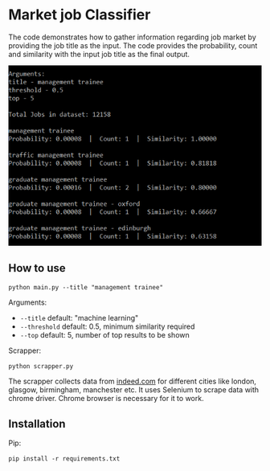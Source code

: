 # Market job Classifier

The code demonstrates how to gather information regarding job market by providing the job title as the input.
The code provides the probability, count and similarity with the input job title as the final output.

![output](/figures/output.png)

## How to use

    python main.py --title "management trainee"

Arguments:

* `--title` default: "machine learning"
* `--threshold` default: 0.5, minimum similarity required
* `--top` default: 5, number of top results to be shown

Scrapper:

    python scrapper.py

The scrapper collects data from [indeed.com](https://www.indeed.co.uk/jobs?q=london&l=norwich) for different cities like london, glasgow, birmingham, manchester etc. It uses Selenium to scrape data with chrome driver. Chrome browser is necessary for it to work.

## Installation

Pip:

    pip install -r requirements.txt

